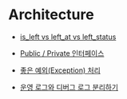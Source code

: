 # Architecture

- [is_left vs left_at vs left_status](https://jojoldu.tistory.com/577)

- [Public / Private 인터페이스](https://jojoldu.tistory.com/588)

- [좋은 예외(Exception) 처리](https://jojoldu.tistory.com/734)

- [운영 로그와 디버그 로그 분리하기](https://jojoldu.tistory.com/773)
